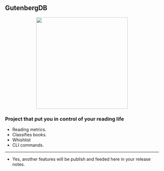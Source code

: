 ## GutenbergDB
<center><img weight='300px' height='300px' src="https://user-images.githubusercontent.com/72176587/151665339-7d63f42c-9867-4530-aa24-710545fe0696.jpg"/></center>

###  Project that put you in control of your reading life
- Reading metrics.
- Classifies books.
- Whishlist
- CLI commands.

---
- Yes, another features will be publish and feeded here in your release notes.